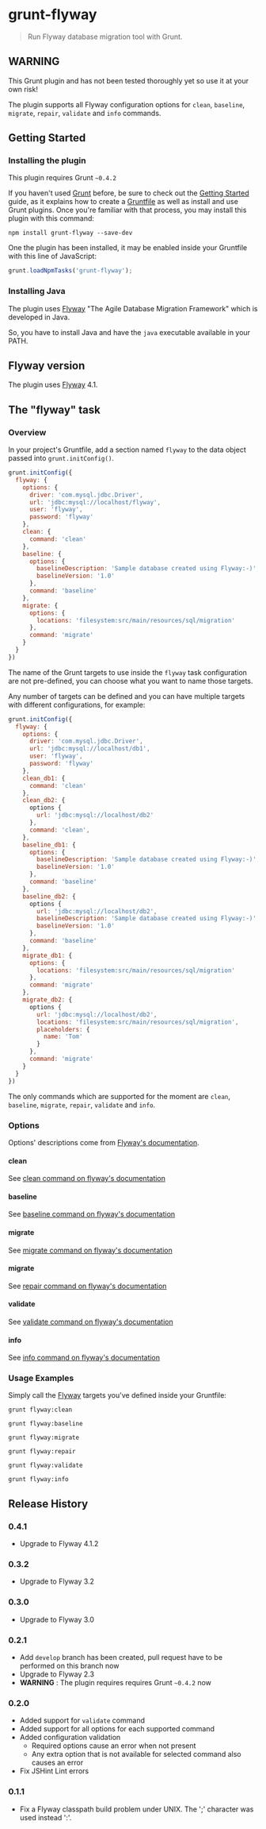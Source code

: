 # grunt-flyway

> Run Flyway database migration tool with Grunt.

## WARNING
This Grunt plugin and has not been tested thoroughly yet so use it at your own risk!

The plugin supports all Flyway configuration options for `clean`, `baseline`, `migrate`, `repair`, `validate` and `info` commands.

## Getting Started

### Installing the plugin
This plugin requires Grunt `~0.4.2`

If you haven't used [Grunt](http://gruntjs.com/) before, be sure to check out the [Getting Started](http://gruntjs.com/getting-started) guide, as it explains how to create a [Gruntfile](http://gruntjs.com/sample-gruntfile) as well as install and use Grunt plugins. Once you're familiar with that process, you may install this plugin with this command:

```shell
npm install grunt-flyway --save-dev
```

One the plugin has been installed, it may be enabled inside your Gruntfile with this line of JavaScript:

```js
grunt.loadNpmTasks('grunt-flyway');
```

### Installing Java
The plugin uses [Flyway](http://flywaydb.org) "The Agile Database Migration Framework" which is developed in Java.

So, you have to install Java and have the `java` executable available in your PATH.

## Flyway version
The plugin uses [Flyway](http://flywaydb.org) 4.1.

## The "flyway" task

### Overview
In your project's Gruntfile, add a section named `flyway` to the data object passed into `grunt.initConfig()`.

```js
grunt.initConfig({
  flyway: {
    options: {
      driver: 'com.mysql.jdbc.Driver',
      url: 'jdbc:mysql://localhost/flyway',
      user: 'flyway',
      password: 'flyway'
    },
    clean: {
      command: 'clean'
    },
    baseline: {
      options: {
        baselineDescription: 'Sample database created using Flyway:-)',
        baselineVersion: '1.0'
      },
      command: 'baseline'
    },
    migrate: {
      options: {
        locations: 'filesystem:src/main/resources/sql/migration'
      },
      command: 'migrate'
    }
  }
})
```

The name of the Grunt targets to use inside the `flyway` task configuration are not pre-defined, you can choose what you want to name those targets.

Any number of targets can be defined and you can have multiple targets with different configurations, for example:

```js
grunt.initConfig({
  flyway: {
    options: {
      driver: 'com.mysql.jdbc.Driver',
      url: 'jdbc:mysql://localhost/db1',
      user: 'flyway',
      password: 'flyway'
    },
    clean_db1: {
      command: 'clean'
    },
    clean_db2: {
      options {
        url: 'jdbc:mysql://localhost/db2'
      },
      command: 'clean',
    },
    baseline_db1: {
      options: {
        baselineDescription: 'Sample database created using Flyway:-)',
        baselineVersion: '1.0'
      },
      command: 'baseline'
    },
    baseline_db2: {
      options {
        url: 'jdbc:mysql://localhost/db2',
        baselineDescription: 'Sample database created using Flyway:-)',
        baselineVersion: '1.0'
      },
      command: 'baseline'
    },
    migrate_db1: {
      options: {
        locations: 'filesystem:src/main/resources/sql/migration'
      },
      command: 'migrate'
    },
    migrate_db2: {
      options {
        url: 'jdbc:mysql://localhost/db2',
        locations: 'filesystem:src/main/resources/sql/migration',
        placeholders: {
          name: 'Tom'
        }
      },
      command: 'migrate'
    }
  }
})
```

The only commands which are supported for the moment are `clean`, `baseline`, `migrate`, `repair`, `validate` and `info`.

### Options

Options' descriptions come from [Flyway's documentation](https://flywaydb.org/documentation/commandline/).

#### clean

See [clean command on flyway's documentation](https://flywaydb.org/documentation/commandline/clean)

#### baseline

See [baseline command on flyway's documentation](https://flywaydb.org/documentation/commandline/baseline)

#### migrate

See [migrate command on flyway's documentation](https://flywaydb.org/documentation/commandline/migrate)

#### migrate

See [repair command on flyway's documentation](https://flywaydb.org/documentation/commandline/repair)

#### validate

See [validate command on flyway's documentation](https://flywaydb.org/documentation/commandline/validate)

#### info

See [info command on flyway's documentation](https://flywaydb.org/documentation/commandline/info)


### Usage Examples

Simply call the [Flyway](http://flywaydb.org) targets you've defined inside your Gruntfile:

`grunt flyway:clean`

`grunt flyway:baseline`

`grunt flyway:migrate`

`grunt flyway:repair`

`grunt flyway:validate`

`grunt flyway:info`

## Release History

### 0.4.1
  * Upgrade to Flyway 4.1.2

### 0.3.2
  * Upgrade to Flyway 3.2

### 0.3.0
  * Upgrade to Flyway 3.0

### 0.2.1

  * Add `develop` branch has been created, pull request have to be performed on this branch now
  * Upgrade to Flyway 2.3
  * **WARNING** : The plugin requires requires Grunt `~0.4.2` now

### 0.2.0

  * Added support for `validate` command
  * Added support for all options for each supported command
  * Added configuration validation
    * Required options cause an error when not present
    * Any extra option that is not available for selected command also causes an error
  * Fix JSHint Lint errors

### 0.1.1
  * Fix a Flyway classpath build problem under UNIX. The ';' character was used instead ':'.

